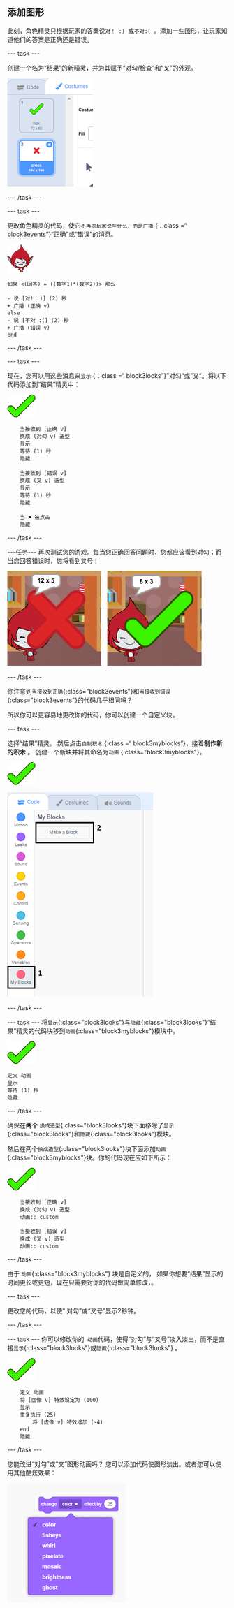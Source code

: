 ## 添加图形

此刻，角色精灵只根据玩家的答案说`对！ :) `或`不对:( `。添加一些图形，让玩家知道他们的答案是正确还是错误。

\--- task \---

创建一个名为“结果”的新精灵，并为其赋予“对勾/检查”和“叉”的外观。

![带有对勾和叉号的精灵。](images/brain-result.png)

\--- /task \---

\--- task \---

更改角色精灵的代码，使它`不再向玩家说些什么，而是广播` {：class =“ block3events”}“正确”或“错误”的消息。

![角色精灵](images/giga-sprite.png)

```blocks3
如果 <(回答) = ((数字1)*(数字2))> 那么

- 说 [对! :)] (2) 秒
+ 广播 (正确 v)
else
- 说 [不对 :(] (2) 秒
+ 广播 (错误 v)
end
```

\--- /task \---

\--- task \---

现在，您可以用这些消息来`显示` {：class =“ block3looks”}”对勾“或”叉“。将以下代码添加到“结果”精灵中：

![结果精灵](images/result-sprite.png)

```blocks3
    当接收到 [正确 v]
    换成 (对勾 v) 造型
    显示
    等待 (1) 秒
    隐藏

    当接收到 [错误 v]
    换成 (叉 v) 造型
    显示
    等待 (1) 秒
    隐藏

    当 ⚑ 被点击
    隐藏
```

\--- /task \---

\---任务\--- 再次测试您的游戏。每当您正确回答问题时，您都应该看到对勾；而当您回答错误时，您将看到叉号！

![对勾表示正确，叉号表示错误](images/brain-test-answer.png)

\--- /task \---

你注意到`当接收到正确`{:class="block3events"}和`当接收到错误`{:class="block3events"}的代码几乎相同吗？

所以你可以更容易地更改你的代码，你可以创建一个自定义块。

\--- task \---

选择“结果”精灵。 然后点击`自制积木` {:class =“ block3myblocks”}，接着**制作新的积木** 。 创建一个新块并将其命名为`动画` {:class="block3myblocks"}。

![结果精灵](images/result-sprite.png)

![创建一个名为动画的块](images/brain-animate-function.png)

\--- /task \---

\--- task \--- 将`显示`{:class="block3looks"}与`隐藏`{:class="block3looks"}“结果”精灵的代码块移到`动画`{:class="block3myblocks"}模块中。

![结果精灵](images/result-sprite.png)

```blocks3
定义 动画
显示
等待 (1) 秒
隐藏
```

\--- /task \---

确保在**两个** `换成造型`{:class="block3looks"}块下面移除了`显示`{:class="block3looks"}和`隐藏`{:class="block3looks"}模块。

然后在两个`换成造型`{:class="block3looks"}块下面添加`动画`{:class="block3myblocks"}块。你的代码现在应如下所示：

![结果精灵](images/result-sprite.png)

```blocks3
    当接收到 [正确 v]
    换成 (对勾 v) 造型
    动画:: custom

    当接收到 [错误 v]
    换成 (叉 v) 造型
    动画:: custom
```

\--- /task \---

由于 `动画`{:class="block3myblocks"} 块是自定义的， 如果你想要“结果”显示的时间更长或更短，现在只需要对你的代码做简单修改，。

\--- task \---

更改您的代码，以使“ 对勾”或“叉号”显示2秒钟。

\--- /task \---

\--- task \--- 你可以修改你的` 动画`代码，使得“对勾”与“叉号”淡入淡出，而不是直接`显示`{:class="block3looks"}或`隐藏`{:class="block3looks"} 。

![结果精灵](images/result-sprite.png)

```blocks3
    定义 动画
    将 [虚像 v] 特效设定为 (100)
    显示
    重复执行 (25)
        将 [虚像 v] 特效增加 (-4)
    end
    隐藏
```

\--- /task \---

您能改进“对勾”或“叉”图形动画吗？ 您可以添加代码使图形淡出。或者您可以使用其他酷炫效果：

![截屏](images/brain-effects.png)